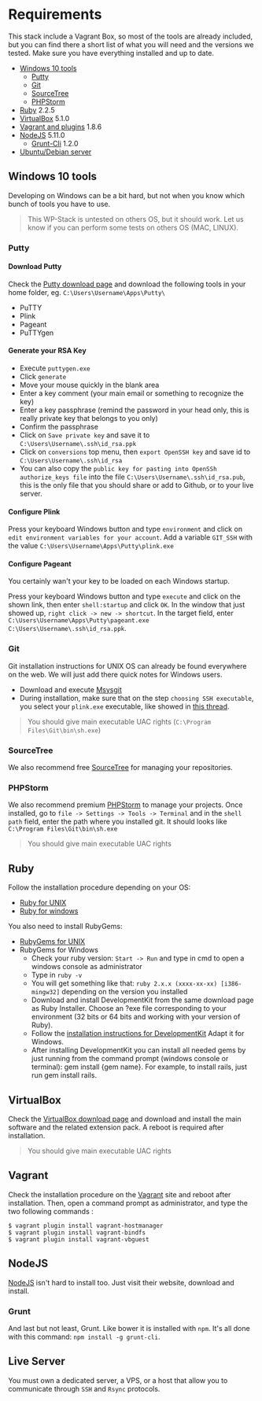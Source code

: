 Requirements
============

This stack include a Vagrant Box, so most of the tools are already included, but you can find there a short list of what
you will need and the versions we tested. Make sure you have everything installed and up to date.

* [Windows 10 tools](#windows-10-tools)
  - [Putty](#putty)
  - [Git](#git)
  - [SourceTree](#sourcetree)
  - [PHPStorm](#phpstorm)
* [Ruby](#ruby) 2.2.5
* [VirtualBox](#virtualBox) 5.1.0
* [Vagrant and plugins](#Vagrant) 1.8.6
* [NodeJS](#NodeJS) 5.11.0
  - [Grunt-Cli](#Grunt) 1.2.0
* [Ubuntu/Debian server](#Live-Server)

Windows 10 tools
----------------

Developing on Windows can be a bit hard, but not when you know which bunch of tools you have to use.

> This WP-Stack is untested on others OS, but it should work. Let us know if you can perform some tests on others
> OS (MAC, LINUX).

### Putty

#### Download Putty

Check the [Putty download page](http://www.chiark.greenend.org.uk/~sgtatham/putty/download.html) and download the
following tools in your home folder, eg. `C:\Users\Username\Apps\Putty\`

- PuTTY
- Plink
- Pageant
- PuTTYgen

#### Generate your RSA Key

- Execute `puttygen.exe`
- Click `generate`
- Move your mouse quickly in the blank area
- Enter a key comment (your main email or something to recognize the key)
- Enter a key passphrase (remind the password in your head only, this is really private key that belongs to you only)
- Confirm the passphrase
- Click on `Save private key` and save it to `C:\Users\Username\.ssh\id_rsa.ppk`
- Click on `conversions` top menu, then `export OpenSSH key` and save id to `C:\Users\Username\.ssh\id_rsa`
- You can also copy the `public key for pasting into OpenSSh authorize_keys file` into the file
  `C:\Users\Username\.ssh\id_rsa.pub`, this is the only file that you should share or add to Github, or to your live
  server.

#### Configure Plink

Press your keyboard Windows button and type `environment` and click on `edit environment variables for your account`.
Add a variable `GIT_SSH` with the value `C:\Users\Username\Apps\Putty\plink.exe`

#### Configure Pageant

You certainly wan't your key to be loaded on each Windows startup.

Press your keyboard Windows button and type `execute` and click on the shown link, then enter `shell:startup` and click
`OK`. In the window that just showed up, `right click -> new -> shortcut`. In the target field, enter
`C:\Users\Username\Apps\Putty\pageant.exe C:\Users\Username\.ssh\id_rsa.ppk`.

### Git

Git installation instructions for UNIX OS can already be found everywhere on the web. We will just add there quick notes
for Windows users.

- Download and execute [Msysgit](https://git-for-windows.github.io/)
- During installation, make sure that on the step `choosing SSH executable`, you select your `plink.exe` executable,
  like showed in [this thread](http://stackoverflow.com/questions/2985074/configure-git-to-use-plink).

> You should give main executable UAC rights (`C:\Program Files\Git\bin\sh.exe`)

### SourceTree

We also recommend free [SourceTree](http://www.sourcetreeapp.com/) for managing your repositories.

### PHPStorm

We also recommend premium [PHPStorm](https://www.jetbrains.com/phpstorm/) to manage your projects.
Once installed, go to `file -> Settings -> Tools -> Terminal` and in the `shell path` field, enter the path where
you installed git. It should looks like `C:\Program Files\Git\bin\sh.exe`

> You should give main executable UAC rights

Ruby
----

Follow the installation procedure depending on your OS:

- [Ruby for UNIX](https://www.ruby-lang.org/en/downloads/)
- [Ruby for windows](http://rubyinstaller.org/)

You also need to install RubyGems:

- [RubyGems for UNIX](https://rubygems.org/pages/download)
- RubyGems for Windows
  - Check your ruby version: `Start -> Run` and type in cmd to open a windows console as administrator
  - Type in `ruby -v`
  - You will get something like that: `ruby 2.x.x (xxxx-xx-xx) [i386-mingw32]` depending on the version you
    installed
  - Download and install DevelopmentKit from the same download page as Ruby Installer. Choose an ?exe file corresponding
    to your environment (32 bits or 64 bits and working with your version of Ruby).
  - Follow the [installation instructions for DevelopmentKit](https://github.com/oneclick/rubyinstaller/wiki/Development-Kit)
    Adapt it for Windows.
  - After installing DevelopmentKit you can install all needed gems by just running from the command prompt (windows
  console or terminal): gem install {gem name}. For example, to install rails, just run gem install rails.

VirtualBox
----------

Check the [VirtualBox download page](https://www.virtualbox.org/wiki/Downloads) and download and install the main
software and the related extension pack. A reboot is required after installation.

> You should give main executable UAC rights

Vagrant
-------

Check the installation procedure on the [Vagrant](http://www.vagrantup.com/) site and reboot after installation.
Then, open a command prompt as administrator, and type the two following commands :
```
$ vagrant plugin install vagrant-hostmanager
$ vagrant plugin install vagrant-bindfs
$ vagrant plugin install vagrant-vbguest
```

NodeJS
------

[NodeJS](http://nodejs.org/) isn't hard to install too. Just visit their website, download and install.

### Grunt

And last but not least, Grunt. Like bower it is installed with `npm`. It's all done with this command:
`npm install -g grunt-cli`.

Live Server
-----------

You must own a dedicated server, a VPS, or a host that allow you to communicate through `SSH` and `Rsync` protocols.